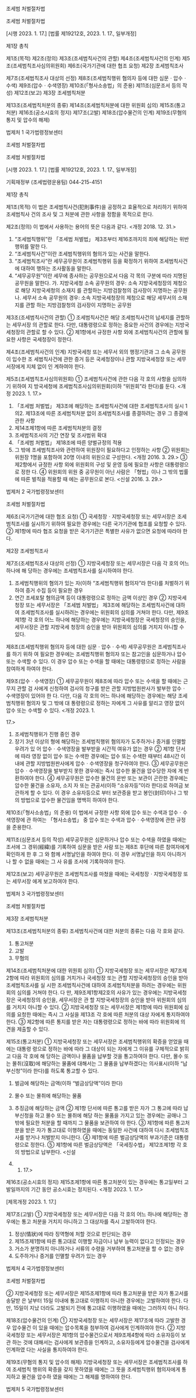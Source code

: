 조세범 처벌절차법

조세범 처벌절차법

[시행 2023. 1. 17.] [법률 제19212호, 2023. 1. 17., 일부개정]

제1장 총칙

제1조(목적)
제2조(정의)
제3조(조세범칙사건의 관할)
제4조(조세범칙사건의 인계)
제5조(조세범칙조사심의위원회)
제6조(국가기관에 대한 협조 요청)
제2장 조세범칙조사

제7조(조세범칙조사 대상의 선정)
제8조(조세범칙행위 혐의자 등에 대한 심문ㆍ압수ㆍ수색)
제9조(압수ㆍ수색영장)
제10조(「형사소송법」의 준용)
제11조(심문조서 등의 작성)
제12조(보고)
제3장 조세범칙처분

제13조(조세범칙처분의 종류)
제14조(조세범칙처분에 대한 위원회 심의)
제15조(통고처분)
제16조(공소시효의 정지)
제17조(고발)
제18조(압수물건의 인계)
제19조(무혐의 통지 및 압수의 해제)

법제처                              1                            국가법령정보센터

조세범 처벌절차법

조세범 처벌절차법

[시행 2023. 1. 17.] [법률 제19212호, 2023. 1. 17., 일부개정]

기획재정부 (조세법령운용팀) 044-215-4151

제1장 총칙

제1조(목적) 이 법은 조세범칙사건(犯則事件)을 공정하고 효율적으로 처리하기 위하여 조세범칙사
건의 조사 및 그 처분에 관한 사항을 정함을 목적으로 한다.

제2조(정의) 이 법에서 사용하는 용어의 뜻은 다음과 같다. <개정 2018. 12. 31.>

1. “조세범칙행위”란 「조세범 처벌법」 제3조부터 제16조까지의 죄에 해당하는 위반행위를 말한
다.
2. “조세범칙사건”이란 조세범칙행위의 혐의가 있는 사건을 말한다.
3. “조세범칙조사”란 세무공무원이 조세범칙행위 등을 확정하기 위하여 조세범칙사건에 대하여
행하는 조사활동을 말한다.
4. “세무공무원”이란 세무에 종사하는 공무원으로서 다음 각 목의 구분에 따라 지명된 공무원을
말한다.
가. 지방국세청 소속 공무원의 경우: 소속 지방국세청장의 제청으로 해당 지방국세청의 소재지
를 관할하는 지방검찰청의 검사장이 지명하는 공무원
나. 세무서 소속 공무원의 경우: 소속 지방국세청장의 제청으로 해당 세무서의 소재지를 관할
하는 지방검찰청의 검사장이 지명하는 공무원

제3조(조세범칙사건의 관할) ① 조세범칙사건은 해당 조세범칙사건의 납세지를 관할하는 세무서장
의 관할로 한다. 다만, 대통령령으로 정하는 중요한 사건의 경우에는 지방국세청장의 관할로 할
수 있다.
② 제1항에서 규정한 사항 외에 조세범칙사건의 관할에 필요한 사항은 국세청장이 정한다.

제4조(조세범칙사건의 인계) 지방국세청 또는 세무서 외의 행정기관과 그 소속 공무원이 입수한 조
세범칙사건에 관한 증거 등은 국세청장이나 관할 지방국세청장 또는 세무서장에게 지체 없이 인
계하여야 한다.

제5조(조세범칙조사심의위원회) ① 조세범칙사건에 관한 다음 각 호의 사항을 심의하기 위하여 지
방국세청에 조세범칙조사심의위원회(이하 “위원회”라 한다)를 둔다. <개정 2023. 1. 17.>

1. 「조세범 처벌법」 제3조에 해당하는 조세범칙사건에 대한 조세범칙조사의 실시
1의2. 제13조에 따른 조세범칙처분 없이 조세범칙조사를 종결하려는 경우 그 종결에 관한 사항
2. 제14조제1항에 따른 조세범칙처분의 결정
3. 조세범칙조사의 기간 연장 및 조사범위 확대
4. 「조세범 처벌법」 제18조에 따른 양벌규정의 적용
5. 그 밖에 조세범칙조사와 관련하여 위원장이 필요하다고 인정하는 사항
② 위원회는 위원장 1명을 포함하여 20명 이내의 위원으로 구성한다. <개정 2016. 3. 29.>
③ 제2항에서 규정한 사항 외에 위원회의 구성 및 운영 등에 필요한 사항은 대통령령으로 정한
다.
④ 위원회의 위원 중 공무원이 아닌 사람은 「형법」이나 그 밖의 법률에 따른 벌칙을 적용할 때
에는 공무원으로 본다. <신설 2016. 3. 29.>

법제처                              2                            국가법령정보센터

조세범 처벌절차법

제6조(국가기관에 대한 협조 요청) ① 국세청장ㆍ지방국세청장 또는 세무서장은 조세범칙조사를
실시하기 위하여 필요한 경우에는 다른 국가기관에 협조를 요청할 수 있다.
② 제1항에 따라 협조 요청을 받은 국가기관은 특별한 사유가 없으면 요청에 따라야 한다.

제2장 조세범칙조사

제7조(조세범칙조사 대상의 선정) ① 지방국세청장 또는 세무서장은 다음 각 호의 어느 하나에 해
당하는 경우에는 조세범칙조사를 실시하여야 한다.
1. 조세범칙행위의 혐의가 있는 자(이하 “조세범칙행위 혐의자”라 한다)를 처벌하기 위하여 증거
수집 등이 필요한 경우
2. 연간 조세포탈 혐의금액 등이 대통령령으로 정하는 금액 이상인 경우
② 지방국세청장 또는 세무서장은 「조세범 처벌법」 제3조에 해당하는 조세범칙사건에 대하여
조세범칙조사를 실시하려는 경우에는 위원회의 심의를 거쳐야 한다. 다만, 제9조제1항 각 호의
어느 하나에 해당하는 경우에는 지방국세청장은 국세청장의 승인을, 세무서장은 관할 지방국세
청장의 승인을 받아 위원회의 심의를 거치지 아니할 수 있다.

제8조(조세범칙행위 혐의자 등에 대한 심문ㆍ압수ㆍ수색) 세무공무원은 조세범칙조사를 하기 위하
여 필요한 경우에는 조세범칙행위 혐의자 또는 참고인을 심문하거나 압수 또는 수색할 수 있다.
이 경우 압수 또는 수색을 할 때에는 대통령령으로 정하는 사람을 참여하게 하여야 한다.

제9조(압수ㆍ수색영장) ① 세무공무원이 제8조에 따라 압수 또는 수색을 할 때에는 근무지 관할 검
사에게 신청하여 검사의 청구를 받은 관할 지방법원판사가 발부한 압수ㆍ수색영장이 있어야 한
다. 다만, 다음 각 호의 어느 하나에 해당하는 경우에는 해당 조세범칙행위 혐의자 및 그 밖에 대
통령령으로 정하는 자에게 그 사유를 알리고 영장 없이 압수 또는 수색할 수 있다. <개정 2023. 1.

17.>

1. 조세범칙행위가 진행 중인 경우
2. 장기 3년 이상의 형에 해당하는 조세범칙행위 혐의자가 도주하거나 증거를 인멸할 우려가 있
어 압수ㆍ수색영장을 발부받을 시간적 여유가 없는 경우
② 제1항 단서에 따라 영장 없이 압수 또는 수색한 경우에는 압수 또는 수색한 때부터 48시간 이
내에 관할 지방법원판사에게 압수ㆍ수색영장을 청구하여야 한다.
③ 세무공무원은 압수ㆍ수색영장을 발부받지 못한 경우에는 즉시 압수한 물건을 압수당한 자에
게 반환하여야 한다.
④ 세무공무원은 압수한 물건의 운반 또는 보관이 곤란한 경우에는 압수한 물건을 소유자, 소지
자 또는 관공서(이하 “소유자등”이라 한다)로 하여금 보관하게 할 수 있다. 이 경우 소유자등으로
부터 보관증을 받고 봉인(封印)이나 그 밖의 방법으로 압수한 물건임을 명백히 하여야 한다.

제10조(「형사소송법」의 준용) 이 법에서 규정한 사항 외에 압수 또는 수색과 압수ㆍ수색영장에 관
하여는 「형사소송법」 중 압수 또는 수색과 압수ㆍ수색영장에 관한 규정을 준용한다.

제11조(심문조서 등의 작성) 세무공무원은 심문하거나 압수 또는 수색을 하였을 때에는 조서에 그
경위(經緯)를 기록하여 심문을 받은 사람 또는 제8조 후단에 따른 참여자에게 확인하게 한 후 그
와 함께 서명날인을 하여야 한다. 이 경우 서명날인을 하지 아니하거나 할 수 없을 때에는 그 사
유를 조서에 기록하여야 한다.

제12조(보고) 세무공무원은 조세범칙조사를 마쳤을 때에는 국세청장ㆍ지방국세청장 또는 세무서장
에게 보고하여야 한다.

법제처                              3                            국가법령정보센터

조세범 처벌절차법

제3장 조세범칙처분

제13조(조세범칙처분의 종류) 조세범칙사건에 대한 처분의 종류는 다음 각 호와 같다.
1. 통고처분
2. 고발
3. 무혐의

제14조(조세범칙처분에 대한 위원회 심의) ① 지방국세청장 또는 세무서장은 제7조제2항에 따라
위원회의 심의를 거치거나 국세청장 또는 관할 지방국세청장의 승인을 받아 조세범칙조사를 실
시한 조세범칙사건에 대하여 조세범칙처분을 하려는 경우에는 위원회의 심의를 거쳐야 한다. 다
만, 제9조제1항제2호의 사유가 있는 경우에는 지방국세청장은 국세청장의 승인을, 세무서장은 관
할 지방국세청장의 승인을 받아 위원회의 심의를 거치지 아니할 수 있다.
② 지방국세청장 또는 세무서장은 제1항에 따라 위원회에 심의를 요청한 때에는 즉시 그 사실을
제13조 각 호에 따른 처분의 대상 자에게 통지하여야 한다.
③ 제2항에 따른 통지를 받은 자는 대통령령으로 정하는 바에 따라 위원회에 의견을 제출할 수
있다.

제15조(통고처분) ① 지방국세청장 또는 세무서장은 조세범칙행위의 확증을 얻었을 때에는 대통령
령으로 정하는 바에 따라 그 대상이 되는 자에게 그 이유를 구체적으로 밝히고 다음 각 호에 해
당하는 금액이나 물품을 납부할 것을 통고하여야 한다. 다만, 몰수 또는 몰취(沒取)에 해당하는
물품에 대해서는 그 물품을 납부하겠다는 의사표시(이하 “납부신청”이라 한다)를 하도록 통고할
수 있다.
1. 벌금에 해당하는 금액(이하 “벌금상당액”이라 한다)
2. 몰수 또는 몰취에 해당하는 물품
3. 추징금에 해당하는 금액
② 제1항 단서에 따른 통고를 받은 자가 그 통고에 따라 납부신청을 하고 몰수 또는 몰취에 해당
하는 물품을 가지고 있는 경우에는 공매나 그 밖에 필요한 처분을 할 때까지 그 물품을 보관하여
야 한다.
③ 제1항에 따른 통고처분을 받은 자가 통고대로 이행하였을 때에는 동일한 사건에 대하여 다시
조세범칙조사를 받거나 처벌받지 아니한다.
④ 제1항에 따른 벌금상당액의 부과기준은 대통령령으로 정한다.
⑤ 제1항에 따른 벌금상당액은 「국세징수법」 제12조제1항 각 호의 방법으로 납부한다. <신설

2023. 1. 17.>

제16조(공소시효의 정지) 제15조제1항에 따른 통고처분이 있는 경우에는 통고일부터 고발일까지의
기간 동안 공소시효는 정지된다. <개정 2023. 1. 17.>

[제목개정 2023. 1. 17.]

제17조(고발) ① 지방국세청장 또는 세무서장은 다음 각 호의 어느 하나에 해당하는 경우에는 통고
처분을 거치지 아니하고 그 대상자를 즉시 고발하여야 한다.
1. 정상(情狀)에 따라 징역형에 처할 것으로 판단되는 경우
2. 제15조제1항에 따른 통고대로 이행할 자금이나 납부 능력이 없다고 인정되는 경우
3. 거소가 분명하지 아니하거나 서류의 수령을 거부하여 통고처분을 할 수 없는 경우
4. 도주하거나 증거를 인멸할 우려가 있는 경우

법제처                              4                            국가법령정보센터

조세범 처벌절차법

② 지방국세청장 또는 세무서장은 제15조제1항에 따라 통고처분을 받은 자가 통고서를 송달받
은 날부터 15일 이내에 통고대로 이행하지 아니한 경우에는 고발하여야 한다. 다만, 15일이 지났
더라도 고발되기 전에 통고대로 이행하였을 때에는 그러하지 아니 하다.

제18조(압수물건의 인계) ① 지방국세청장 또는 세무서장은 제17조에 따라 고발한 경우 압수물건
이 있을 때에는 압수목록을 첨부하여 검사에게 인계하여야 한다.
② 지방국세청장 또는 세무서장은 제1항의 압수물건으로서 제9조제4항에 따라 소유자등이 보관
하는 것에 대해서는 검사에게 보관증을 인계하고, 소유자등에게 압수물건을 검사에게 인계하였
다는 사실을 통지하여야 한다.

제19조(무혐의 통지 및 압수의 해제) 지방국세청장 또는 세무서장은 조세범칙조사를 하여 조세범칙
행위의 확증을 갖지 못하였을 때에는 그 뜻을 조세범칙행위 혐의자에게 통지하고 물건을 압수하
였을 때에는 그 해제를 명하여야 한다.

법제처                              5                            국가법령정보센터

